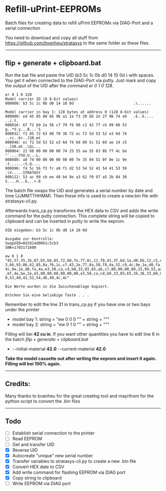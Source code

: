 # Refill-uPrint-EEPROMs

Batch files for creating data to refill uPrint EEPROMs via DIAG-Port and a serial connection


You need to download and copy all stuff from https://github.com/bvanheu/stratasys to the same folder as these files.

----

## flip + generate + clipboard.bat

Run the bat file and paste the UID (b3 5c 1c 0b d0 14 10 0d ) with spaces. You get it when connected to the DIAG-Port via putty. Just mark and copy the output of the UID after the command _er 0 1 0 128_.

```
er 0 1 0 128
Model carrier ID (8 8-bit values)
000000: b3 5c 1c 0b d0 14 10 0d                           .\......

Model carrier in bay 1: 128 bytes at address 0 (128 8-bit values)
000000: ed 45 85 80 6b 9b a1 1e f3 20 bb 2e 2f 96 74 a9   .E..k.... ../.t.
000016: 67 f2 b9 2a 56 c7 79 f6 90 c2 42 7f cb 09 60 53   g..*V.y...B...`S
000032: f2 05 72 63 08 f0 36 72 ec f2 5d 53 52 e3 6d 74   ..rc..6r..]SR.mt
000048: ec f2 5d 53 52 e3 6d 74 b0 89 5c 51 69 ae 14 c5   ..]SR.mt..\Qi...
000064: 22 60 00 00 00 00 74 25 55 aa 55 83 8b f7 4c be   "`....t%U.U...L.
000080: a8 74 00 00 00 00 00 00 7e 35 04 51 0f 0e 1c 9e   .t......~5.Q....
000096: f4 5c 56 f3 fc a9 f1 d2 53 54 52 41 54 41 53 59   .\V.....STRATASY
000112: 53 ac 99 cb ee 48 b4 9e a3 62 f0 97 a5 2b 84 38   S....H...b...+.8
```

The batch file swaps the UID and generates a serial number by date and time (JJMMTTHHMM). Then these info is used to create a new.bin file with stratasys-cli.py. 

Afterwards trans_cp.py transforms the HEX data to CSV and adds the write command for the putty connection. This complete string will be copied to clipboard and can be inserted in putty to write the eeprom.

```
UID eingeben: b3 5c 1c 0b d0 14 10 0d

Ausgabe zur Kontrolle:
SwapUID=0d1014d00b1c5cb3
SNR=1703171609

ew 0 1 0 "82,57,35,1b,87,b5,bb,85,72,60,fe,77,8c,11,f0,41,3f,bd,1a,d0,bb,12,c5,e
3,66,93,06,62,85,8a,f6,1c,cf,43,2e,77,8a,58,f8,4a,52,c9,4c,9e,1e,d0,fa,4a,52,c9,
4c,9e,1e,d0,fa,4a,e3,50,ca,cd,b0,33,03,65,ab,c7,00,00,00,00,33,99,55,aa,55,c3,95
,bf,4e,be,2e,e5,00,00,00,00,00,00,e3,50,ca,cd,b0,33,03,65,34,36,33,60,00,00,00,0
0,53,4d,41,52,54,46,49,4c,4c"

Die Werte wurden in die Zwischenablage kopiert.

Drücken Sie eine beliebige Taste . . .
```

Remember to edit the line 31 in trans_cp.py if you have one or two bays under the printer
* model bay 1: string = "ew 0 0 0 \"" + string + "\""
* model bay 2: string = "ew 0 1 0 \"" + string + "\""

Filling will bei __42 cu in__. If you want other quantities you have to edit line 6 in the batch _flip + generate + clipboard.bat_
* --initial-material __42.0__ --current-material __42.0__


__Take the model cassette out after writing the eeprom and insert it again. Filling will bei 100% again.__

----

## Credits:

Many thanks to bvanheu for the great creating tool and mayrthom for the python script to convert the .bin files

----

## Todo

- [ ] Establish serial connection to the printer
- [ ] Read EEPROM
- [ ] Get and transfer UID
- [x] Reverse UID
- [x] Autocreate "unique" new serial number
- [x] Transfer variables to stratasys-cli.py to create a new .bin file
- [x] Convert HEX date to CSV
- [x] Add write command for flashing EEPROM via DIAG port
- [x] Copy string to clipboard
- [ ] Write EEPROM via DIAG port
